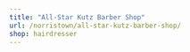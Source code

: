 ```yaml
---
title: "All-Star Kutz Barber Shop"
url: /norristown/all-star-kutz-barber-shop/
shop: hairdresser
---
```

